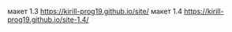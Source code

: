 макет 1.3 https://kirill-prog19.github.io/site/
макет 1.4 https://kirill-prog19.github.io/site-1.4/
